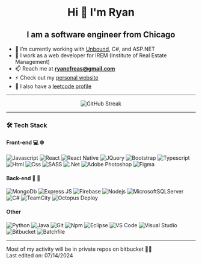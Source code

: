 <h1 align="center">Hi 👋 I'm Ryan</h1>
<h2 align="center">I am a software engineer from Chicago</h2>


- 🔭 I’m currently working with [Unbound](https://www.bridgeline.com/our-products/unbound), C#, and ASP.NET
- 🔨 I work as a web developer for IREM (Institute of Real Estate Management)
- 📫 Reach me at **ryancfreas@gmail.com**
- ⚡ Check out my [personal website](https://ryanfreas.com/)
- 🗿 I also have a [leetcode profile](https://leetcode.com/u/westbrook1000ui/)
---
<p align="center">
      <img src="https://github-readme-streak-stats-three-zeta.vercel.app?user=ryan2625&theme=black-ice&background=45%2C000000%2C0008AB&dates=FFFFFF" alt="GitHub Streak" />
</p>
<hr/>

### 🛠 Tech Stack
#### Front-end 💻 🌐
![Javascript](http://img.shields.io/badge/-Javascript-fcd400?style=for-the-badge&logo=javascript&logoColor=black)
![React](https://img.shields.io/badge/React-20232A?style=for-the-badge&logo=react&logoColor=61DAFB)
![React Native](https://img.shields.io/badge/react_native-%2320232a.svg?style=for-the-badge&logo=react&logoColor=%2361DAFB)
![JQuery](https://img.shields.io/badge/jQuery-0769AD?style=for-the-badge&logo=jquery&logoColor=white)
![Bootstrap](https://img.shields.io/badge/Bootstrap-563D7C?style=for-the-badge&logo=bootstrap&logoColor=white)
![Typescript](http://img.shields.io/badge/-Typescript-3178c6?style=for-the-badge&logo=typescript&logoColor=white)
![Html](http://img.shields.io/badge/-Html-e24c27?style=for-the-badge&logo=html5&logoColor=white)
![Css](http://img.shields.io/badge/-Css-2a65f1?style=for-the-badge&logo=css3&logoColor=white)
![SASS](https://img.shields.io/badge/SASS-hotpink.svg?style=for-the-badge&logo=SASS&logoColor=white)
![.Net](https://img.shields.io/badge/.NET-5C2D91?style=for-the-badge&logo=.net&logoColor=white)
![Adobe Photoshop](https://img.shields.io/badge/adobe%20photoshop-%2331A8FF.svg?style=for-the-badge&logo=adobe%20photoshop&logoColor=white)
![Figma](https://img.shields.io/badge/figma-%23F24E1E.svg?style=for-the-badge&logo=figma&logoColor=white)

#### Back-end 📁 💾
![MongoDb](https://img.shields.io/badge/MongoDB-4EA94B?style=for-the-badge&logo=mongodb&logoColor=white)
![Express JS](https://img.shields.io/badge/Express%20js-000000?style=for-the-badge&logo=express&logoColor=white)
![Firebase](https://img.shields.io/badge/firebase-ffca28?style=for-the-badge&logo=firebase&logoColor=black)
![Nodejs](https://img.shields.io/badge/Node%20js-339933?style=for-the-badge&logo=nodedotjs&logoColor=white)
![MicrosoftSQLServer](https://img.shields.io/badge/Microsoft%20SQL%20Server-CC2927?style=for-the-badge&logo=microsoft%20sql%20server&logoColor=white)
![C#](https://img.shields.io/badge/c%23-%23239120.svg?style=for-the-badge&logo=csharp&logoColor=white)
![TeamCity](https://img.shields.io/badge/teamcity-000000.svg?style=for-the-badge&logo=teamcity&logoColor=white)
![Octopus Deploy](https://img.shields.io/badge/octopus%20deploy-0D80D8?style=for-the-badge&logo=octopusdeploy&logoColor=white)

#### Other
![Python](http://img.shields.io/badge/-Python-346e9e?style=for-the-badge&logo=python&logoColor=white)
![Java](https://img.shields.io/badge/java-%23ED8B00.svg?style=for-the-badge&logo=openjdk&logoColor=white)
![Git](http://img.shields.io/badge/-Git-white?style=for-the-badge&logo=git)
![Npm](http://img.shields.io/badge/-Npm-white?style=for-the-badge&logo=npm&logoColor=white)
![Eclipse](http://img.shields.io/badge/-Eclipse-41347e?style=for-the-badge&logo=eclipse&logoColor=white)
![VS Code](http://img.shields.io/badge/-VS%20Code-black?style=for-the-badge&logo=visualstudiocode&logoColor=3aa7f2)
![Visual Studio](https://img.shields.io/badge/Visual%20Studio-5C2D91.svg?style=for-the-badge&logo=visual-studio&logoColor=white)
![Bitbucket](https://img.shields.io/badge/bitbucket-%230047B3.svg?style=for-the-badge&logo=bitbucket&logoColor=white)
![Batchfile](https://img.shields.io/badge/windows%20terminal-4D4D4D?style=for-the-badge&logo=windows%20terminal&logoColor=white)

<hr/>
Most of my activity will be in private repos on bitbucket 🙇‍♂️ <br/>
Last edited on: 07/14/2024
